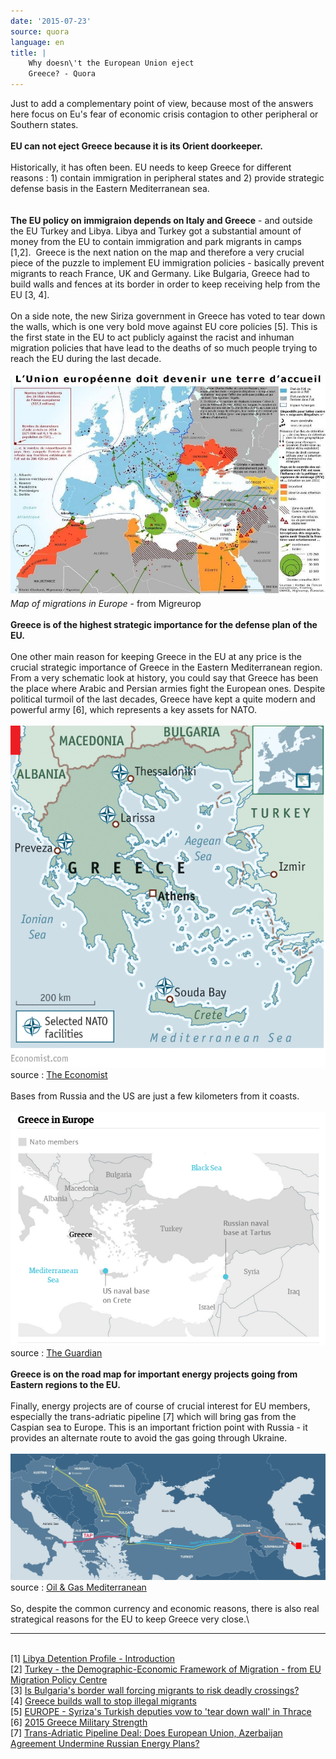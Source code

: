 ```yaml
---
date: '2015-07-23'
source: quora
language: en
title: |
    Why doesn\'t the European Union eject
    Greece? - Quora
---
```


Just to add a complementary point of view, because most of the answers
here focus on Eu\'s fear of economic crisis contagion to other
peripheral or Southern states. \
\
**EU can not eject Greece because it is its Orient doorkeeper.**\
\
Historically, it has often been. EU needs to keep Greece for different
reasons : 1) contain immigration in peripheral states and 2) provide
strategic defense basis in the Eastern Mediterranean sea.\
\
\
**The EU policy on immigraion depends on Italy and Greece** - and
outside the EU Turkey and Libya. Libya and Turkey got a substantial
amount of money from the EU to contain immigration and park migrants in
camps \[1,2\].  Greece is the next nation on the map and therefore a
very crucial piece of the puzzle to implement EU immigration policies -
basically prevent migrants to reach France, UK and Germany. Like
Bulgaria, Greece had to build walls and fences at its border in order to
keep receiving help from the EU \[3, 4\].\
\
On a side note, the new Siriza government in Greece has voted to tear
down the walls, which is one very bold move against EU core policies
\[5\]. This is the first state in the EU to act publicly against the
racist and inhuman migration policies that have lead to the deaths of so
much people trying to reach the EU during the last decade.\
\
![](./img/main-qimg-f681ca1f935d16ed75147e0fa10a9a11-c.png)*Map of migrations
in Europe* - from Migreurop\
\
**Greece is of the highest strategic importance for the defense plan of
the EU.**\
\
One other main reason for keeping Greece in the EU at any price is the
crucial strategic importance of Greece in the Eastern Mediterranean
region. From a very schematic look at history, you could say that Greece
has been the place where Arabic and Persian armies fight the European
ones. Despite political turmoil of the last decades, Greece have kept a
quite modern and powerful army \[6\], which represents a key assets for
NATO.\
\
![](./img/main-qimg-5945cb0e5005a5dd2cb8d5b6338617c7.png) source : [The
Economist](http://www.economist.com/news/europe/21645254-america-much-more-europe-sees-strategic-stakes-aegean-semi-guided-missile)\
\
Bases from Russia and the US are just a few kilometers from it coasts.\
\
![](./img/main-qimg-aac4541c04a26f004b8cd38de000d754.png)source : [The
Guardian](http://www.theguardian.com/world/2015/jul/10/greece-euro-drama-geopolitical-concerns-europe-eu)\
\
**Greece is on the road map for important energy projects going from
Eastern regions to the EU.**\
\
Finally, energy projects are of course of crucial interest for EU
members, especially the trans-adriatic pipeline \[7\] which will bring
gas from the Caspian sea to Europe. This is an important friction point
with Russia - it provides an alternate route to avoid the gas going
through Ukraine.\
\
![](./img/main-qimg-0d333d20efabedf81718d77a69804bb0-c.png)source : [Oil & Gas
Mediterranean](http://www.oilandgascyprus.com/?p=104)\
\
So, despite the common currency and economic reasons, there is also real
strategical reasons for the EU to keep Greece very close.\

------------------------------------------------------------------------

\
\[1\] [Libya Detention Profile -
Introduction](http://www.globaldetentionproject.org/countries/africa/libya/introduction.html)\
\[2\] [Turkey - the Demographic-Economic Framework of Migration - from
EU Migration Policy
Centre](http://www.migrationpolicycentre.eu/docs/migration_profiles/Turkey.pdf)\
\[3\] [Is Bulgaria's border wall forcing migrants to risk deadly
crossings?](http://www.euronews.com/2015/04/30/is-bulgarias-border-wall-forcing-migrants-to-risk-perilous-sea-crossings/)\
\[4\] [Greece builds wall to stop illegal
migrants](http://sputniknews.com/voiceofrussia/2014_01_23/Greece-builds-wall-to-stop-illegal-migrants-7991/)\
\[5\] [EUROPE - Syriza's Turkish deputies vow to 'tear down wall' in
Thrace](http://www.hurriyetdailynews.com/syrizas-turkish-deputies-vow-to-tear-down-wall-in-thrace.aspx?NID=78755&NewsCatID=351&PageID=238)\
\[6\] [2015 Greece Military
Strength](http://www.globalfirepower.com/country-military-strength-detail.asp?country_id=greece)\
\[7\] [Trans-Adriatic Pipeline Deal: Does European Union, Azerbaijan
Agreement Undermine Russian Energy
Plans?](http://www.ibtimes.com/trans-adriatic-pipeline-deal-does-european-union-azerbaijan-agreement-undermine-2019959)
